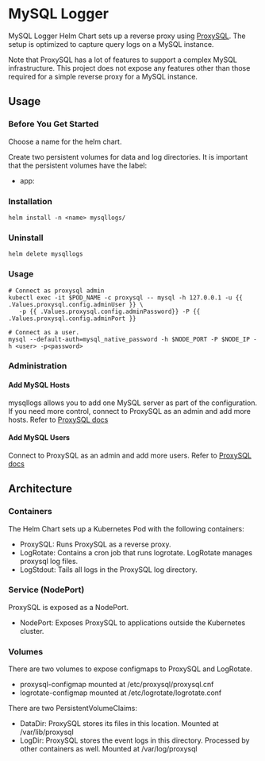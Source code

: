 # MySQL Logger

MySQL Logger Helm Chart sets up a reverse proxy 
using [ProxySQL](https://proxysql.com/). The setup is optimized
to capture query logs on a MySQL instance. 

Note that ProxySQL has a lot of features to support a complex MySQL
infrastructure. This project does not expose any features other than 
those required for a simple reverse proxy for a MySQL instance.

## Usage

### Before You Get Started

Choose a name for the helm chart.

Create two persistent volumes for data and log directories. It is important
that the persistent volumes have the label:
- app:<name>

### Installation

    helm install -n <name> mysqllogs/

### Uninstall

    helm delete mysqllogs

### Usage

    
    # Connect as proxysql admin
    kubectl exec -it $POD_NAME -c proxysql -- mysql -h 127.0.0.1 -u {{ .Values.proxysql.config.adminUser }} \
       -p {{ .Values.proxysql.config.adminPassword}} -P {{ .Values.proxysql.config.adminPort }}

    # Connect as a user. 
    mysql --default-auth=mysql_native_password -h $NODE_PORT -P $NODE_IP -h <user> -p<password>

### Administration

#### Add MySQL Hosts

mysqllogs allows you to add one MySQL server as part of the configuration. If you need more 
control, connect to ProxySQL as an admin and add more hosts. Refer to [ProxySQL docs](https://github.com/sysown/proxysql/wiki/MySQL-Server-Configuration)
    
#### Add MySQL Users

Connect to ProxySQL as an admin and add more users. Refer to [ProxySQL docs](https://github.com/sysown/proxysql/wiki/Users-configuration)

## Architecture

### Containers
The Helm Chart sets up a Kubernetes Pod with the following containers:
- ProxySQL: Runs ProxySQL as a reverse proxy.
- LogRotate: Contains a cron job that runs logrotate. LogRotate manages proxysql log files.
- LogStdout: Tails all logs in the ProxySQL log directory.

### Service (NodePort)
ProxySQL is exposed as a NodePort. 
- NodePort: Exposes ProxySQL to applications outside the Kubernetes cluster.

### Volumes

There are two volumes to expose configmaps to ProxySQL and LogRotate. 
- proxysql-configmap mounted at /etc/proxysql/proxysql.cnf
- logrotate-configmap mounted at /etc/logrotate/logrotate.conf

There are two PersistentVolumeClaims:
- DataDir: ProxySQL stores its files in this location. Mounted at /var/lib/proxysql
- LogDir: ProxySQL stores the event logs in this directory. Processed by other containers as well. Mounted at /var/log/proxysql




  
